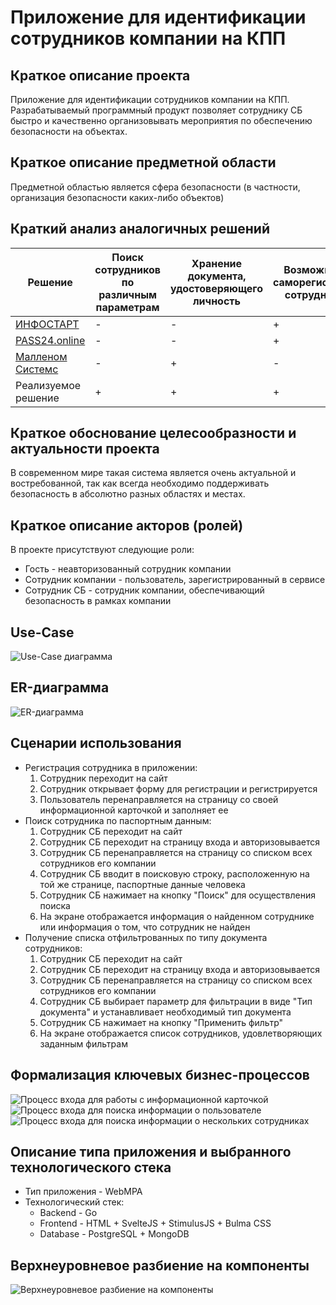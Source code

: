 # Приложение для идентификации сотрудников компании на КПП

## Краткое описание проекта

Приложение для идентификации сотрудников компании на КПП. Разрабатываемый программный продукт позволяет сотруднику СБ быстро и качественно организовывать мероприятия по обеспечению безопасности на объектах.

## Краткое описание предметной области

Предметной областью является сфера безопасности (в частности, организация безопасности каких-либо объектов)

## Краткий анализ аналогичных решений

Решение                                      | Поиск сотрудников по различным параметрам | Хранение документа, удостоверяющего личность | Возможность саморегистрации сотрудником | 
-------------------------------------------- |-------------------------------------------|----------------------------------------------|-----------------------------------------
[ИНФОСТАРТ](https://infostart.ru)         | -                                         | -                                            | +                                       |
[PASS24.online](https://pass24online.ru)   | -                                         | -                                            | +                                       |
[Малленом Системс](https://www.mallenom.ru) | -                                         | +                                            | -                                       |
Реализуемое решение                          | +                                         | +                                            | +                                       |

## Краткое обоснование целесообразности и актуальности проекта

В современном мире такая система является очень актуальной и востребованной, так как всегда необходимо поддерживать безопасность в абсолютно разных областях и местах.

## Краткое описание акторов (ролей)

В проекте присутствуют следующие роли:

- Гость - неавторизованный сотрудник компании
- Сотрудник компании - пользователь, зарегистрированный в сервисе
- Сотрудник СБ - сотрудник компании, обеспечивающий безопасность в рамках компании

## Use-Case

![Use-Case диаграмма](diagrams/use-case.svg)

## ER-диаграмма

![ER-диаграмма](diagrams/ER.svg)

## Сценарии использования

- Регистрация сотрудника в приложении:
  1) Сотрудник переходит на сайт
  2) Сотрудник открывает форму для регистрации и регистрируется
  3) Пользователь перенаправляется на страницу со своей информационной карточкой и заполняет ее
- Поиск сотрудника по паспортным данным:
  1) Сотрудник СБ переходит на сайт
  2) Сотрудник СБ переходит на страницу входа и авторизовывается
  3) Сотрудник СБ перенаправляется на страницу со списком всех сотрудников его компании
  4) Сотрудник СБ вводит в поисковую строку, расположенную на той же странице, паспортные данные человека
  5) Сотрудник СБ нажимает на кнопку "Поиск" для осуществления поиска
  6) На экране отображается информация о найденном сотруднике или информация о том, что сотрудник не найден
- Получение списка отфильтрованных по типу документа сотрудников:
  1) Сотрудник СБ переходит на сайт
  2) Сотрудник СБ переходит на страницу входа и авторизовывается
  3) Сотрудник СБ перенаправляется на страницу со списком всех сотрудников его компании
  4) Сотрудник СБ выбирает параметр для фильтрации в виде "Тип документа" и устанавливает необходимый тип документа
  5) Сотрудник СБ нажимает на кнопку "Применить фильтр"
  6) На экране отображается список сотрудников, удовлетворяющих заданным фильтрам

## Формализация ключевых бизнес-процессов

![Процесс входа для работы с информационной карточкой](diagrams/BPMN1.svg)
![Процесс входа для поиска информации о пользователе](diagrams/BPMN2.svg)
![Процесс входа для поиска информации о нескольких сотрудниках](diagrams/BPMN3.svg)


## Описание типа приложения и выбранного технологического стека

- Тип приложения - WebMPA
- Технологический стек:
  - Backend - Go
  - Frontend - HTML + SvelteJS + StimulusJS + Bulma CSS
  - Database - PostgreSQL + MongoDB

## Верхнеуровневое разбиение на компоненты

![Верхнеуровневое разбиение на компоненты](diagrams/components.svg)

